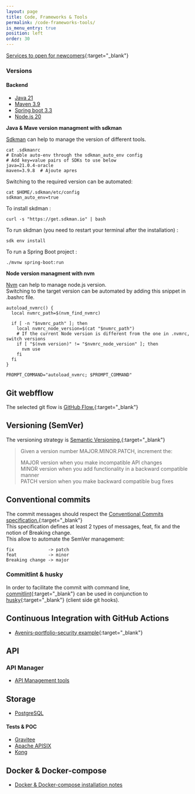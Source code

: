 ```yaml
---
layout: page
title: Code, Frameworks & Tools
permalink: /code-frameworks-tools/
is_menu_entry: true
position: left
order: 30
---
```

[Services to open for newcomers](../new-comers){:target="_blank"}
### Versions
#### Backend

- [Java 21](https://endoflife.date/eclipse-temurin)
- [Maven 3.9](https://endoflife.date/maven)
- [Spring boot 3.3](https://endoflife.date/spring-boot)
- [Node.js 20](https://endoflife.date/nodejs)

**Java & Mave version managment with sdkman**

[Sdkman](https://sdkman.io/) can help to manage the version of different tools.

```
cat .sdkmanrc
# Enable auto-env through the sdkman_auto_env config
# Add key=value pairs of SDKs to use below
java=21.0.4-oracle
maven=3.9.8  # Ajoute apres
```

Switching to the required version can be automated:
```
cat $HOME/.sdkman/etc/config
sdkman_auto_env=true
```

To install skdman :

```
curl -s "https://get.sdkman.io" | bash
```

To run skdman (you need to restart your terminal after the installation) :

```
sdk env install
```

To run a Spring Boot project :

```
./mvnw spring-boot:run
```

**Node version managment with nvm**

[Nvm](https://github.com/nvm-sh/nvm) can help to manage node.js version.<br/>
Switching to the target version can be automated by adding this snippet in .bashrc file.


```
autoload_nvmrc() {
  local nvmrc_path=$(nvm_find_nvmrc)
  
  if [ -n "$nvmrc_path" ]; then
    local nvmrc_node_version=$(cat "$nvmrc_path")
    # If the current Node version is different from the one in .nvmrc, switch versions
    if [ "$(nvm version)" != "$nvmrc_node_version" ]; then
      nvm use
    fi
  fi
}

PROMPT_COMMAND="autoload_nvmrc; $PROMPT_COMMAND"

```

## Git webfflow
The selected git flow is [GitHub Flow.](https://docs.github.com/en/get-started/quickstart/github-flow){:target="_blank"}

## Versioning (SemVer)
The versioning strategy is [Semantic Versioning.](https://semver.org/#semantic-versioning-200){:target="_blank"}

>   Given a version number MAJOR.MINOR.PATCH, increment the:
>
>    MAJOR version when you make incompatible API changes\
>    MINOR version when you add functionality in a backward compatible manner\
>    PATCH version when you make backward compatible bug fixes

## Conventional commits
The commit messages should respect the [Conventional Commits specification.](https://www.conventionalcommits.org/en/v1.0.0/){:target="_blank"}\
This specification defines at least 2 types of messages, feat, fix and the notion of Breaking change. \
This allow to automate the SemVer management:
     
    fix             -> patch
    feat            -> minor
    Breaking change -> major

### Commitlint & husky
In order to facilitate the commit with command line, [commitlint](https://github.com/conventional-changelog/commitlint){:target="_blank"} can be used in conjunction to [husky](https://typicode.github.io/husky/){:target="_blank"} (client side git hooks).    

## Continuous Integration with GitHub Actions
- [Avenirs-portfolio-security example](../ci-gh-actions/){:target="_blank"}

## API 

### API Manager
- [API Management tools](../apim-list/)

## Storage 

- [PostgreSQL](../storage-posgresql/)

#### Tests & POC

- [Gravitee](../apim-gravitee/)
- [Apache APISIX](../apim-apisix/)
- [Kong](../apim-kong/)

## Docker & Docker-compose
- [Docker & Docker-compose installation notes](../docker-install/)
